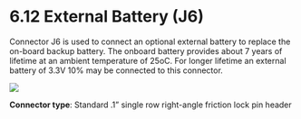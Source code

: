 # 6.12 External Battery (J6)

Connector J6 is used to connect an optional external battery to replace the on-board backup battery. The onboard battery provides about 7 years of lifetime at an ambient temperature of 25oC. For longer lifetime an external battery of 3.3V 10% may be connected to this connector.

![](broken-reference)

**Connector type**: Standard .1” single row right-angle friction lock pin header
